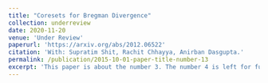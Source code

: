 ```yaml
---
title: "Coresets for Bregman Divergence"
collection: underreview
date: 2020-11-20
venue: 'Under Review'
paperurl: 'https://arxiv.org/abs/2012.06522'
citation: 'With: Supratim Shit, Rachit Chhayya, Anirban Dasgupta.'
permalink: /publication/2015-10-01-paper-title-number-13
excerpt: 'This paper is about the number 3. The number 4 is left for future work.'
---
```

